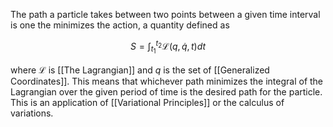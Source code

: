 The path a particle takes between two points between a given time interval is one the minimizes the action, a quantity defined as

$$
S = \int_{t_1}^{t_2} \mathcal{L}(q, \dot{q}, t) dt
$$

where $\mathcal{L}$ is [[The Lagrangian]] and $q$ is the set of [[Generalized Coordinates]]. This means that whichever path minimizes the integral of the Lagrangian over the given period of time is the desired path for the particle. This is an application of [[Variational Principles]] or the calculus of variations.